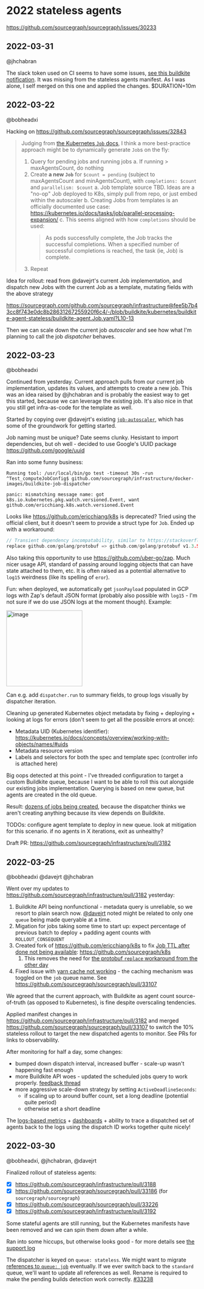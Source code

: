 # 2022 stateless agents

https://github.com/sourcegraph/sourcegraph/issues/30233

## 2022-03-31

@jhchabran 

The slack token used on CI seems to have some issues, [see this buildkite notification](https://sourcegraph.slack.com/archives/C02FLQDD3TQ/p1648722027703459). It was missing from the stateless agents manifest. As I was alone, I self merged on this one and applied the changes. $DURATION=10m

## 2022-03-22

@bobheadxi

Hacking on https://github.com/sourcegraph/sourcegraph/issues/32843

> Judging from [the Kubernetes `Job` docs](https://kubernetes.io/docs/concepts/workloads/controllers/job), I think a more best-practice approach might be to dynamically generate `Job`s on the fly:
>
> 1. Query for pending jobs and running jobs
>   a. If running > maxAgentsCount, do nothing
> 2. Create **a new `Job`** for `$count = pending` (subject to maxAgentsCount and minAgentsCount), with `completions: $count` and `parallelism: $count`
>   a. Job template source TBD. Ideas are a "no-op" Job deployed to K8s, simply pull from repo, or just embed within the autoscaler
>   b. Creating Jobs from templates is an officially documented use case: https://kubernetes.io/docs/tasks/job/parallel-processing-expansion/
>   c. This seems aligned with how `completions` should be used:
>    > As pods successfully complete, the Job tracks the successful completions. When a specified number of successful completions is reached, the task (ie, Job) is complete.
> 3. Repeat

Idea for rollout: read from @davejrt's current Job implementation, and dispatch new Jobs with the current Job as a template, mutating fields with the above strategy

https://sourcegraph.com/github.com/sourcegraph/infrastructure@fee5b7b43cc8f743e0dc8b28631267255920f6c4/-/blob/buildkite/kubernetes/buildkite-agent-stateless/buildkite-agent.Job.yaml?L10-13

Then we can scale down the current job *autoscaler* and see how what I'm planning to call the job *dispatcher* behaves.

## 2022-03-23

@bobheadxi

Continued from yesterday. Current approach pulls from our current job implementation, updates its values, and attempts to create a new job. This was an idea raised by @jhchabran and is probably the easiest way to get this started, because we can leverage the existing job. It's also nice in that you still get infra-as-code for the template as well.

Started by copying over @davejrt's existing [`job-autoscaler`](https://sourcegraph.com/github.com/sourcegraph/infrastructure@fee5b7b43cc8f743e0dc8b28631267255920f6c4/-/tree/docker-images/job-autoscaler), which has some of the groundwork for getting started.

Job naming must be unique? Date seems clunky. Hesistant to import dependencies, but oh well - decided to use Google's UUID package https://github.com/google/uuid

Ran into some funny business:

```none
Running tool: /usr/local/bin/go test -timeout 30s -run ^Test_computeJobConfig$ github.com/sourcegraph/infrastructure/docker-images/buildkite-job-dispatcher

panic: mismatching message name: got k8s.io.kubernetes.pkg.watch.versioned.Event, want github.com/ericchiang.k8s.watch.versioned.Event
```

Looks like https://github.com/ericchiang/k8s is deprecated? Tried using the official client, but it doesn't seem to provide a struct type for `Job`. Ended up with a workaround:

```go
// Transient dependency incompatability, similar to https://stackoverflow.com/questions/61251129/how-to-fix-conflicts-with-this-error-message
replace github.com/golang/protobuf => github.com/golang/protobuf v1.3.5
```

Also taking this opportunity to use https://github.com/uber-go/zap. Much nicer usage API, standard of passing around logging objects that can have state attached to them, etc. It is often raised as a potential alternative to `log15` weirdness (like its spelling of `eror`).

Fun: when deployed, we automatically get `jsonPayload` populated in GCP logs with Zap's default JSON format (probably also possible with `log15` - I'm not sure if we do use JSON logs at the moment though). Example:

<img width="200" alt="image" src="https://user-images.githubusercontent.com/23356519/159804967-3b61247c-2d27-4908-845d-d0b187bb3105.png">

Can e.g. add `dispatcher.run` to summary fields, to group logs visually by dispatcher iteration.

Cleaning up generated Kubernetes object metadata by fixing + deploying + looking at logs for errors (don't seem to get all the possible errors at once):

- Metadata UID (Kubernetes identifier): https://kubernetes.io/docs/concepts/overview/working-with-objects/names/#uids
- Metadata resource version
- Labels and selectors for both the spec and template spec (controller info is attached here)

Big oops detected at this point - I've threaded configuration to target a custom Buildkite queue, because I want to be able to roll this out alongside our existing jobs implementation. Querying is based on new queue, but agents are created in the old queue.

Result: [dozens of jobs being created](https://sourcegraph.slack.com/archives/CMBA8F926/p1648076224059209), because the dispatcher thinks we aren't creating anything because its view depends on Buildkite.

TODOs: configure agent template to deploy in new queue. look at mitigation for this scenario. if no agents in X iterations, exit as unhealthy?

Draft PR: https://github.com/sourcegraph/infrastructure/pull/3182

## 2022-03-25

@bobheadxi @davejrt @jhchabran

Went over my updates to https://github.com/sourcegraph/infrastructure/pull/3182 yesterday:

1. Buildkite API being nonfunctional - metadata query is unreliable, so we resort to plain search now. [@davejrt](https://github.com/sourcegraph/infrastructure/pull/3182#discussion_r835246040) noted might be related to only one `queue` being made queryable at a time.
2. Migation for jobs taking some time to start up: expect percentage of previous batch to deploy + padding agent counts with `ROLLOUT_CONSEQUENT`
3. Created fork of https://github.com/ericchiang/k8s to fix [Job TTL after done not being available](https://github.com/sourcegraph/infrastructure/pull/3182#issuecomment-1078544735): https://github.com/sourcegraph/k8s
   1. This removes the need for [the protobuf `replace` workaround from the other day](#2022-03-23)
4. Fixed issue with [yarn cache not working](https://github.com/sourcegraph/infrastructure/pull/3182#issuecomment-1078668892) - the caching mechanism was toggled on the `job` queue name. See https://github.com/sourcegraph/sourcegraph/pull/33107

We agreed that the current approach, with Buildkite as agent count source-of-truth (as opposed to Kubernetes), is fine despite overscaling tendencies.

Applied manifest changes in https://github.com/sourcegraph/infrastructure/pull/3182 and merged https://github.com/sourcegraph/sourcegraph/pull/33107 to switch the 10% stateless rollout to target the new dispatched agents to monitor. See PRs for links to observability.

After monitoring for half a day, some changes:

- bumped down dispatch interval, increased buffer - scale-up wasn't happening fast enough
- more Buildkite API woes - updated the scheduled jobs query to work properly. [feedback thread](https://sourcegraph.slack.com/archives/C02RH06NMH6/p1648238136391329)
- more aggressive scale-down strategy by setting `ActiveDeadlineSeconds`:
  - if scaling up to around buffer count, set a long deadline (potential quite period)
  - otherwise set a short deadline

The [logs-based metrics](https://console.cloud.google.com/logs/metrics?folder=true&organizationId=true&project=sourcegraph-ci) + [dashboards](https://console.cloud.google.com/monitoring/dashboards/builder/a87f3cbb-4d73-476d-8736-f3bc1ca9f234?folder=true&organizationId=true&project=sourcegraph-ci&dashboardBuilderState=%257B%2522editModeEnabled%2522:false%257D&timeDomain=1h) + ability to trace a dispatched set of agents back to the logs using the dispatch ID works together quite nicely!

## 2022-03-30

@bobheadxi, @jhchabran, @davejrt

Finalized rollout of stateless agents:

- [x] https://github.com/sourcegraph/infrastructure/pull/3188
- [x] https://github.com/sourcegraph/sourcegraph/pull/33186 (for `sourcegraph/sourcegraph`)
- [x] https://github.com/sourcegraph/sourcegraph/pull/33226
- [x] https://github.com/sourcegraph/infrastructure/pull/3192

Some stateful agents are still running, but the Kubernetes manifests have been removed and we can spin them down after a while.

Ran into some hiccups, but otherwise looks good - for more details see [the support log](../support/log.md#2022-03-30)

The dispatcher is keyed on `queue: stateless`. We might want to migrate [references to `queue: job`](https://sourcegraph.com/search?q=context:%40sourcegraph/all+queue:+job+lang:yaml&patternType=literal) eventually. If we ever switch back to the `standard` queue, we'll want to update all references as well. Rename is required to make the pending builds detection work correctly. [#33238](https://github.com/sourcegraph/sourcegraph/issues/33238)
